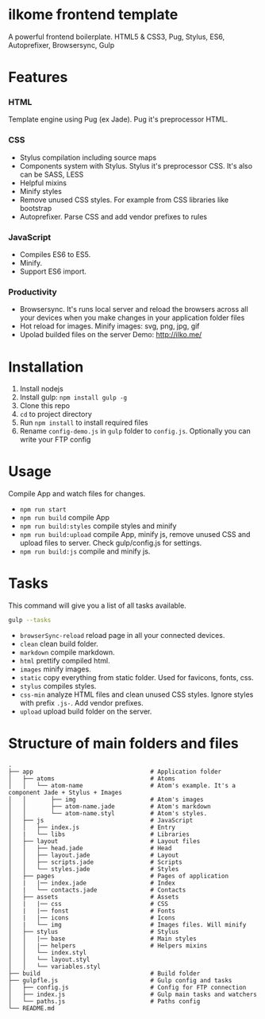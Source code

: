 # ilkome frontend template
A powerful frontend boilerplate. HTML5 & CSS3, Pug, Stylus, ES6, Autoprefixer, Browsersync, Gulp


# Features

### HTML
Template engine using Pug (ex Jade). Pug it's preprocessor HTML.

### CSS
- Stylus compilation including source maps
- Components system with Stylus. Stylus it's preprocessor CSS. It's also can be SASS, LESS
- Helpful mixins
- Minify styles
- Remove unused CSS styles. For example from CSS libraries like bootstrap
- Autoprefixer. Parse CSS and add vendor prefixes to rules

### JavaScript
- Compiles ES6 to ES5.
- Minify.
- Support ES6 import.

### Productivity
- Browsersync. It's runs local server and reload the browsers across all your devices when you make changes in your application folder files
- Hot reload for images. Minify images: svg, png, jpg, gif
- Upolad builded files on the server
Demo: http://ilko.me/


# Installation

1. Install nodejs
5. Install gulp: `npm install gulp -g`
2. Clone this repo
3. `cd` to project directory
4. Run `npm install` to install required files
5. Rename `config-demo.js` in `gulp` folder to `config.js`. Optionally you can write your FTP config


# Usage

Compile App and watch files for changes.
- `npm run start`
- `npm run build` compile App
- `npm run build:styles` compile styles and minify
- `npm run build:upload` compile App, minify js, remove unused CSS and upload files to server. Check gulp/config.js for settings.
- `npm run build:js` compile and minify js.


# Tasks
This command will give you a list of all tasks available.
```bash
gulp --tasks
```

- `browserSync-reload` reload page in all your connected devices.
- `clean` clean build folder.
- `markdown` compile markdown.
- `html` prettify compiled html.
- `images` minify images.
- `static` copy everything from static folder. Used for favicons, fonts, css.
- `stylus` compiles styles.
- `css-min` analyze HTML files and clean unused CSS styles. Ignore styles with prefix `.js-`. Add vendor prefixes.
- `upload` upload build folder on the server.


# Structure of main folders and files

    .
    ├── app                                 # Application folder
    │   ├── atoms                           # Atoms
    │   │   └── atom-name                   # Atom's example. It's a component Jade + Stylus + Images
    │   │       ├── img                     # Atom's images
    │   │       ├── atom-name.jade          # Atom's markdown
    │   │       └── atom-name.styl          # Atom's styles.
    │   ├── js                              # JavaScript
    │   │   ├── index.js                    # Entry
    │   |   └── libs                        # Libraries
    │   ├── layout                          # Layout files
    │   │   ├── head.jade                   # Head
    │   │   ├── layout.jade                 # Layout
    │   │   ├── scripts.jade                # Scripts
    │   │   └── styles.jade                 # Styles
    │   ├── pages                           # Pages of application
    │   |   |── index.jade                  # Index
    │   |   └── contacts.jade               # Contacts
    │   ├── assets                          # Assets
    │   |   |── css                         # CSS
    │   |   |── fonst                       # Fonts
    │   |   |── icons                       # Icons
    │   |   └── img                         # Images files. Will minify
    │   ├── stylus                          # Stylus
    │   │   |── base                        # Main styles
    │   │   |── helpers                     # Helpers mixins
    │   │   └── index.styl
    │   │   └── layout.styl
    │   │   └── variables.styl
    ├── build                               # Build folder
    ├── gulpfle.js                          # Gulp config and tasks
    │   ├── config.js                       # Config for FTP connection
    │   ├── index.js                        # Gulp main tasks and watchers
    │   └── paths.js                        # Paths config
    └── README.md
